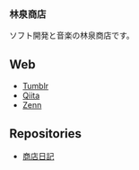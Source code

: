 ### 林泉商店

ソフト開発と音楽の林泉商店です。

## Web

* [Tumblr](https://linquanstudio.tumblr.com/)
* [Qiita](https://qiita.com/linquanstudio)
* [Zenn](https://zenn.dev/linquanstudio)

## Repositories

* [商店日記](https://github.com/linquanstudio/diary)
